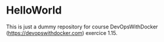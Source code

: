 # HelloWorld

This is just a dummy repository for course DevOpsWithDocker (https://devopswithdocker.com) exercice 1.15.
